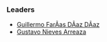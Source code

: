 ### Leaders

* [Guillermo FarÃ­as DÃ­az DÃ­az](mailto:guillermo.farias@owasp.org)
* [Gustavo Nieves Arreaza](mailto:gustavo.nievesarreaza@owasp.org)
